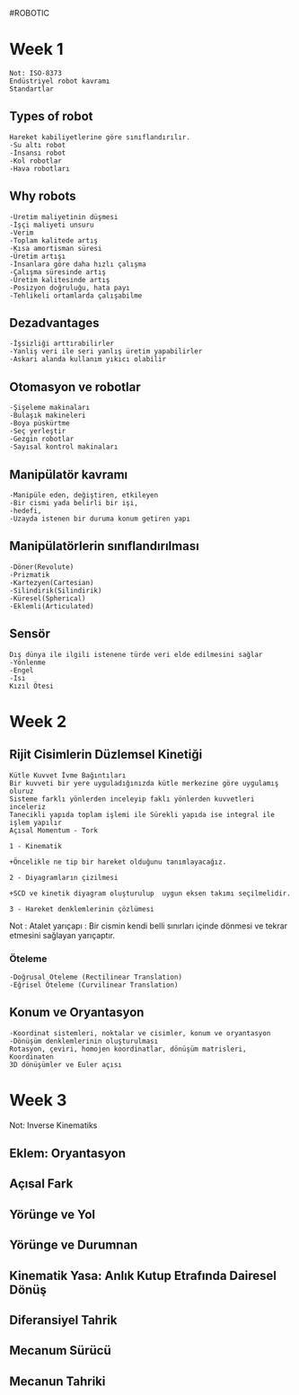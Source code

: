 #ROBOTIC 

# Week 1

	Not: ISO-8373
	Endüstriyel robot kavramı
	Standartlar
	
## Types of robot
	Hareket kabiliyetlerine göre sınıflandırılır.
	-Su altı robot
	-İnsansı robot
	-Kol robotlar
	-Hava robotları
	
## Why robots
	-Üretim maliyetinin düşmesi
	-İşçi maliyeti unsuru
	-Verim
	-Toplam kalitede artış
	-Kısa amortisman süresi
	-Üretim artışı
	-İnsanlara göre daha hızlı çalışma
	-Çalışma süresinde artış
	-Üretim kalitesinde artış
	-Posizyon doğruluğu, hata payı
	-Tehlikeli ortamlarda çalışabilme

## Dezadvantages
	-İşsizliği arttırabilirler
	-Yanliş veri ile seri yanlış üretim yapabilirler
	-Askari alanda kullanım yıkıcı olabilir
	
## Otomasyon ve robotlar
	-Şişeleme makinaları
	-Bulaşık makineleri
	-Boya püskürtme
	-Seç yerleştir
	-Gezgin robotlar
	-Sayısal kontrol makinaları
	
## Manipülatör kavramı	
	-Manipüle eden, değiştiren, etkileyen
	-Bir cismi yada belirli bir işi,
	-hedefi,
	-Uzayda istenen bir duruma konum getiren yapı

## Manipülatörlerin sınıflandırılması
	-Döner(Revolute)
	-Prizmatik
	-Kartezyen(Cartesian)
	-Silindirik(Silindirik)
	-Küresel(Spherical)
	-Eklemli(Articulated)
	
## Sensör
	Dış dünya ile ilgili istenene türde veri elde edilmesini sağlar
	-Yönlenme
	-Engel
	-Isı
	Kızıl Ötesi
	
# Week 2

## Rijit Cisimlerin Düzlemsel Kinetiği

	Kütle Kuvvet İvme Bağıntıları
	Bir kuvveti bir yere uyguladığınızda kütle merkezine göre uygulamış oluruz
	Sisteme farklı yönlerden inceleyip faklı yönlerden kuvvetleri inceleriz
	Tanecikli yapıda toplam işlemi ile Sürekli yapıda ise integral ile işlem yapılır
	Açısal Momentum - Tork
	
    1 - Kinematik 
	
	+Öncelikle ne tip bir hareket olduğunu tanımlayacağız. 

	2 - Diyagramların çizilmesi

	+SCD ve kinetik diyagram oluşturulup  uygun eksen takımı seçilmelidir.
	
	3 - Hareket denklemlerinin çözlümesi
	
Not : Atalet yarıçapı : Bir cismin kendi belli sınırları içinde dönmesi ve tekrar etmesini sağlayan yarıçaptır.

### Öteleme
	
	-Doğrusal Öteleme (Rectilinear Translation)
	-Eğrisel Öteleme (Curvilinear Translation)
	
## Konum ve Oryantasyon

	-Koordinat sistemleri, noktalar ve cisimler, konum ve oryantasyon
	-Dönüşüm denklemlerinin oluşturulması
	Rotasyon, çeviri, homojen koordinatlar, dönüşüm matrisleri, Koordinaten
	3D dönüşümler ve Euler açısı
	
# Week 3

Not: Inverse Kinematiks

## Eklem: Oryantasyon
## Açısal Fark
## Yörünge ve Yol
## Yörünge ve Durumnan
## Kinematik Yasa: Anlık Kutup Etrafında Dairesel Dönüş
## Diferansiyel Tahrik
## Mecanum Sürücü
## Mecanun Tahriki
	
	
	

